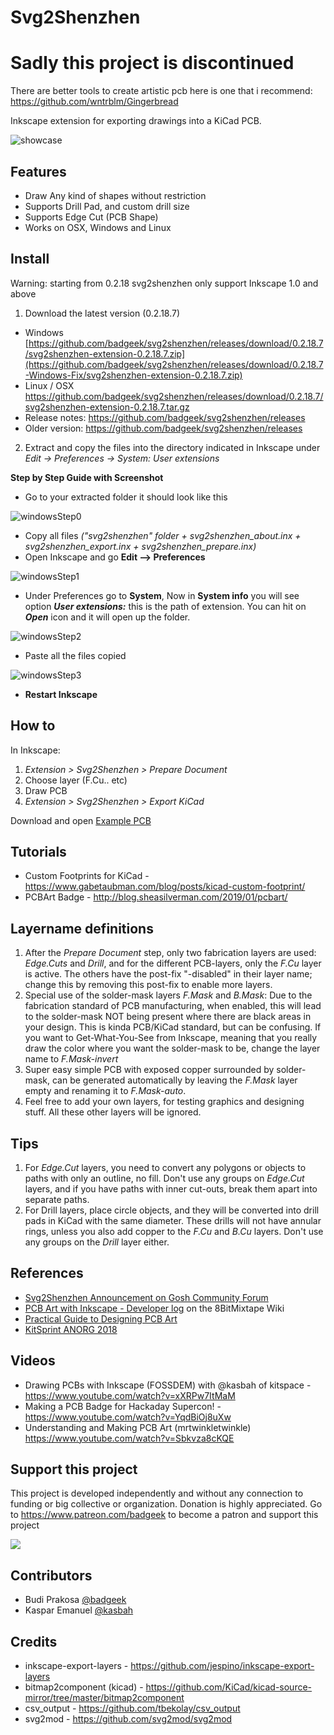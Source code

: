 # Svg2Shenzhen

# Sadly this project is discontinued

There are better tools to create artistic pcb here is one that i recommend: https://github.com/wntrblm/Gingerbread

Inkscape extension for exporting drawings into a KiCad PCB.

![showcase](https://github.com/badgeek/svg2shenzhen/blob/master/doc/resources/showcase.jpeg?raw=true)

## Features

- Draw Any kind of shapes without restriction
- Supports Drill Pad, and custom drill size
- Supports Edge Cut (PCB Shape)
- Works on OSX, Windows and Linux

## Install

Warning: starting from 0.2.18 svg2shenzhen only support Inkscape 1.0 and above

1. Download the latest version (0.2.18.7)
  - Windows [https://github.com/badgeek/svg2shenzhen/releases/download/0.2.18.7/svg2shenzhen-extension-0.2.18.7.zip](https://github.com/badgeek/svg2shenzhen/releases/download/0.2.18.7-Windows-Fix/svg2shenzhen-extension-0.2.18.7.zip)
  - Linux / OSX https://github.com/badgeek/svg2shenzhen/releases/download/0.2.18.7/svg2shenzhen-extension-0.2.18.7.tar.gz
  - Release notes: https://github.com/badgeek/svg2shenzhen/releases
  - Older version: https://github.com/badgeek/svg2shenzhen/releases

2. Extract and copy the files into the directory indicated in Inkscape under *Edit -> Preferences -> System: User extensions*

**Step by Step Guide with Screenshot**
  - Go to your extracted folder it should look like this
  
  ![windowsStep0](https://github.com/badgeek/svg2shenzhen/blob/master/doc/resources/windows_step_0.png?raw=true)
  
  - Copy all files *("svg2shenzhen" folder + svg2shenzhen_about.inx + svg2shenzhen_export.inx + svg2shenzhen_prepare.inx)*
  - Open Inkscape and go **Edit --> Preferences**
  
  ![windowsStep1](https://github.com/badgeek/svg2shenzhen/blob/master/doc/resources/windows_step_1.png?raw=true)
  
  - Under Preferences go to **System**, Now in **System info** you will see option ***User extensions:*** this is the path of extension. You can hit on ***Open*** icon and it will open up the folder.
  
  ![windowsStep2](https://github.com/badgeek/svg2shenzhen/blob/master/doc/resources/windows_step_2.png?raw=true)
  
  - Paste all the files copied
  
  ![windowsStep3](https://github.com/badgeek/svg2shenzhen/blob/master/doc/resources/windows_step_3.png?raw=true)
  
  - **Restart Inkscape** 

## How to

In Inkscape:

1. *Extension > Svg2Shenzhen > Prepare Document*
2. Choose layer (F.Cu.. etc)
3. Draw PCB
4. *Extension > Svg2Shenzhen > Export KiCad*

Download and open [Example PCB](https://raw.githubusercontent.com/badgeek/svg2shenzhen-next/master/examples/viruspcb.svg)

## Tutorials

- Custom Footprints for KiCad - <https://www.gabetaubman.com/blog/posts/kicad-custom-footprint/>
- PCBArt Badge - <http://blog.sheasilverman.com/2019/01/pcbart/>

## Layername definitions

1. After the *Prepare Document* step, only two fabrication layers are used:
   *Edge.Cuts* and *Drill*,
   and for the different PCB-layers, only the *F.Cu* layer is active.
   The others have the post-fix "-disabled" in their layer name;
   change this by removing this post-fix to enable more layers.
2. Special use of the solder-mask layers *F.Mask* and *B.Mask*:
   Due to the fabrication standard of PCB manufacturing,
   when enabled, this will lead to the solder-mask NOT being present
   where there are black areas in your design.
   This is kinda PCB/KiCad standard, but can be confusing.
   If you want to Get-What-You-See from Inkscape,
   meaning that you really draw the color where you want the solder-mask to be,
   change the layer name to *F.Mask-invert*
3. Super easy simple PCB with exposed copper surrounded by solder-mask,
   can be generated automatically by leaving the *F.Mask* layer empty
   and renaming it to *F.Mask-auto*.
4. Feel free to add your own layers, for testing graphics and designing stuff.
   All these other layers will be ignored.

## Tips

1. For *Edge.Cut* layers, you need to convert any polygons or objects to paths with only an outline, no fill.
   Don't use any groups on *Edge.Cut* layers,
   and if you have paths with inner cut-outs,
   break them apart into separate paths.
2. For Drill layers, place circle objects,
   and they will be converted into drill pads in KiCad with the same diameter.
   These drills will not have annular rings,
   unless you also add copper to the *F.Cu* and *B.Cu* layers.
   Don't use any groups on the *Drill* layer either.

## References

- [Svg2Shenzhen Announcement on Gosh Community Forum](https://forum.openhardware.science/t/svg2shenzhen-save-inkscape-drawing-as-kicad-pcb/989)
- [PCB Art with Inkscape - Developer log](http://wiki.8bitmixtape.cc/#/4_7.1-PCB-Art-with-Kicad-and-Inkscape) on the 8BitMixtape Wiki
- [Practical Guide to Designing PCB Art](https://medium.com/@urish/a-practical-guide-to-designing-pcb-art-b5aa22926a5c)
- [KitSprint ANORG 2018](http://wiki.sgmk-ssam.ch/wiki/KitSprint_ANORG_2018#Kicad_bitmap_import_for_Shenzhen_Ready)

## Videos
- Drawing PCBs with Inkscape (FOSSDEM) with @kasbah of kitspace - https://www.youtube.com/watch?v=xXRPw7ItMaM
- Making a PCB Badge for Hackaday Supercon! - https://www.youtube.com/watch?v=YqdBiOj8uXw
- Understanding and Making PCB Art (mrtwinkletwinkle) https://www.youtube.com/watch?v=Sbkvza8cKQE

## Support this project

This project is developed independently and without any connection to funding or big collective or organization.
Donation is highly appreciated.
Go to <https://www.patreon.com/badgeek> to become a patron and support this project

<a href="https://www.patreon.com/badgeek">
  <img src="https://i.imgur.com/ys5X3ZP.png" >
</a>

## Contributors

- Budi Prakosa [@badgeek](https://github.com/badgeek)
- Kaspar Emanuel [@kasbah](https://github.com/kasbah)

## Credits

* inkscape-export-layers - <https://github.com/jespino/inkscape-export-layers>
* bitmap2component (kicad) - <https://github.com/KiCad/kicad-source-mirror/tree/master/bitmap2component>
* csv_output - <https://github.com/tbekolay/csv_output>
* svg2mod - <https://github.com/svg2mod/svg2mod>
